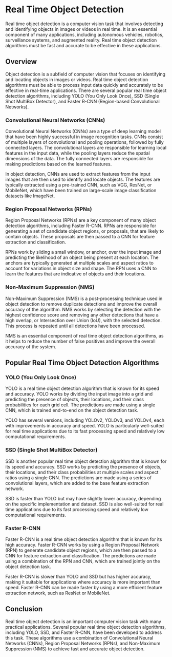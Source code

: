 # Real Time Object Detection

Real time object detection is a computer vision task that involves detecting and identifying objects in images or videos in real time. It is an essential component of many applications, including autonomous vehicles, robotics, surveillance systems, and augmented reality. Real time object detection algorithms must be fast and accurate to be effective in these applications.

## Overview

Object detection is a subfield of computer vision that focuses on identifying and locating objects in images or videos. Real time object detection algorithms must be able to process input data quickly and accurately to be effective in real-time applications. There are several popular real time object detection algorithms, including YOLO (You Only Look Once), SSD (Single Shot MultiBox Detector), and Faster R-CNN (Region-based Convolutional Networks).

### Convolutional Neural Networks (CNNs)

Convolutional Neural Networks (CNNs) are a type of deep learning model that have been highly successful in image recognition tasks. CNNs consist of multiple layers of convolutional and pooling operations, followed by fully connected layers. The convolutional layers are responsible for learning local features in the input data, while the pooling layers reduce the spatial dimensions of the data. The fully connected layers are responsible for making predictions based on the learned features.

In object detection, CNNs are used to extract features from the input images that are then used to identify and locate objects. The features are typically extracted using a pre-trained CNN, such as VGG, ResNet, or MobileNet, which have been trained on large-scale image classification datasets like ImageNet.

### Region Proposal Networks (RPNs)

Region Proposal Networks (RPNs) are a key component of many object detection algorithms, including Faster R-CNN. RPNs are responsible for generating a set of candidate object regions, or proposals, that are likely to contain objects. These proposals are then passed to a CNN for feature extraction and classification.

RPNs work by sliding a small window, or anchor, over the input image and predicting the likelihood of an object being present at each location. The anchors are typically generated at multiple scales and aspect ratios to account for variations in object size and shape. The RPN uses a CNN to learn the features that are indicative of objects and their locations.

### Non-Maximum Suppression (NMS)

Non-Maximum Suppression (NMS) is a post-processing technique used in object detection to remove duplicate detections and improve the overall accuracy of the algorithm. NMS works by selecting the detection with the highest confidence score and removing any other detections that have a high overlap, or Intersection over Union (IoU), with the selected detection. This process is repeated until all detections have been processed.

NMS is an essential component of real time object detection algorithms, as it helps to reduce the number of false positives and improve the overall accuracy of the system.

## Popular Real Time Object Detection Algorithms

### YOLO (You Only Look Once)

YOLO is a real time object detection algorithm that is known for its speed and accuracy. YOLO works by dividing the input image into a grid and predicting the presence of objects, their locations, and their class probabilities for each grid cell. The predictions are made using a single CNN, which is trained end-to-end on the object detection task.

YOLO has several versions, including YOLOv2, YOLOv3, and YOLOv4, each with improvements in accuracy and speed. YOLO is particularly well-suited for real time applications due to its fast processing speed and relatively low computational requirements.

### SSD (Single Shot MultiBox Detector)

SSD is another popular real time object detection algorithm that is known for its speed and accuracy. SSD works by predicting the presence of objects, their locations, and their class probabilities at multiple scales and aspect ratios using a single CNN. The predictions are made using a series of convolutional layers, which are added to the base feature extraction network.

SSD is faster than YOLO but may have slightly lower accuracy, depending on the specific implementation and dataset. SSD is also well-suited for real time applications due to its fast processing speed and relatively low computational requirements.

### Faster R-CNN

Faster R-CNN is a real time object detection algorithm that is known for its high accuracy. Faster R-CNN works by using a Region Proposal Network (RPN) to generate candidate object regions, which are then passed to a CNN for feature extraction and classification. The predictions are made using a combination of the RPN and CNN, which are trained jointly on the object detection task.

Faster R-CNN is slower than YOLO and SSD but has higher accuracy, making it suitable for applications where accuracy is more important than speed. Faster R-CNN can be made faster by using a more efficient feature extraction network, such as ResNet or MobileNet.

## Conclusion

Real time object detection is an important computer vision task with many practical applications. Several popular real time object detection algorithms, including YOLO, SSD, and Faster R-CNN, have been developed to address this task. These algorithms use a combination of Convolutional Neural Networks (CNNs), Region Proposal Networks (RPNs), and Non-Maximum Suppression (NMS) to achieve fast and accurate object detection.
